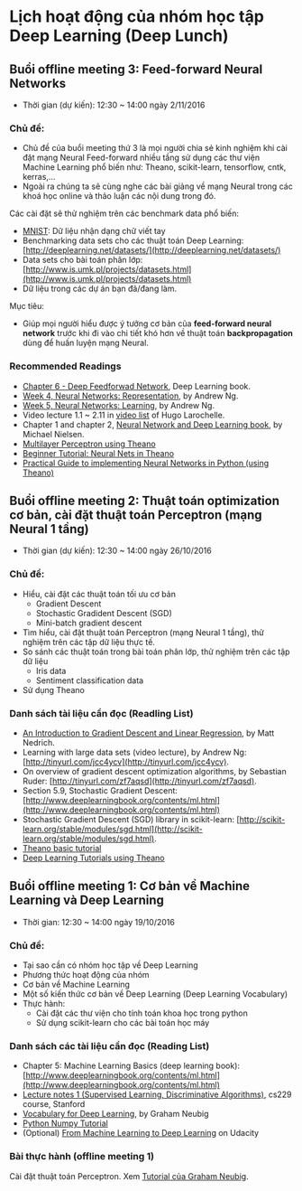 # Lịch hoạt động của nhóm học tập Deep Learning (Deep Lunch)

## Buổi offline meeting 3: Feed-forward Neural Networks

- Thời gian (dự kiến): 12:30 ~ 14:00 ngày 2/11/2016

### Chủ đề:

- Chủ đề của buổi meeting thứ 3 là mọi người chia sẻ kinh nghiệm khi cài đặt mạng Neural Feed-forward nhiều tầng sử dụng các thư viện Machine Learning phổ biến như: Theano, scikit-learn, tensorflow, cntk, kerras,...
- Ngoài ra chúng ta sẽ cùng nghe các bài giảng về mạng Neural trong các khoá học online và thảo luận các nội dung trong đó.

Các cài đặt sẽ thử nghiệm trên các benchmark data phổ biến:

- [MNIST](http://yann.lecun.com/exdb/mnist/): Dữ liệu nhận dạng chữ viết tay
- Benchmarking data sets cho các thuật toán Deep Learning: [http://deeplearning.net/datasets/](http://deeplearning.net/datasets/)
- Data sets cho bài toán phân lớp: [http://www.is.umk.pl/projects/datasets.html](http://www.is.umk.pl/projects/datasets.html)
- Dữ liệu trong các dự án bạn đã/đang làm.

Mục tiêu:

- Giúp mọi người hiểu được ý tưởng cơ bản của **feed-forward neural network** trước khi đi vào chi tiết khó hơn về thuật toán **backpropagation** dùng để huấn luyện mạng Neural.

### Recommended Readings

- [Chapter 6 - Deep Feedforwad Network](http://www.deeplearningbook.org/contents/mlp.html), Deep Learning book.
- [Week 4, Neural Networks: Representation](https://www.coursera.org/learn/machine-learning/home/week/4), by Andrew Ng.
- [Week 5, Neural Networks: Learning](https://www.coursera.org/learn/machine-learning/home/week/5), by Andrew Ng.
- Video lecture 1.1 ~ 2.11 in [video list](https://www.youtube.com/playlist?list=PL6Xpj9I5qXYEcOhn7TqghAJ6NAPrNmUBH) of Hugo Larochelle.
- Chapter 1 and chapter 2, [Neural Network and Deep Learning book](http://neuralnetworksanddeeplearning.com), by Michael Nielsen.
- [Multilayer Perceptron using Theano](http://deeplearning.net/tutorial/mlp.html#mlp)
- [Beginner Tutorial: Neural Nets in Theano](http://outlace.com/Beginner-Tutorial-Theano/)
- [Practical Guide to implementing Neural Networks in Python (using Theano)](https://www.analyticsvidhya.com/blog/2016/04/neural-networks-python-theano/)

## Buổi offline meeting 2: Thuật toán optimization cơ bản, cài đặt thuật toán Perceptron (mạng Neural 1 tầng)

- Thời gian (dự kiến): 12:30 ~ 14:00 ngày 26/10/2016

### Chủ đề:

- Hiểu, cài đặt các thuật toán tối ưu cơ bản
  * Gradient Descent
  * Stochastic Gradident Descent (SGD)
  * Mini-batch gradient descent
- Tìm hiểu, cài đặt thuật toán Perceptron (mạng Neural 1 tầng), thử nghiệm trên các tập dữ liệu thực tế. 
- So sánh các thuật toán trong bài toán phân lớp, thử nghiệm trên các tập dữ liệu
  * Iris data
  * Sentiment classification data
- Sử dụng Theano

### Danh sách tài liệu cần đọc (Readling List)

- [An Introduction to Gradient Descent and Linear Regression](https://spin.atomicobject.com/2014/06/24/gradient-descent-linear-regression/), by Matt Nedrich.
- Learning with large data sets (video lecture), by Andrew Ng: [http://tinyurl.com/jcc4ycv](http://tinyurl.com/jcc4ycv).
- On overview of gradient descent optimization algorithms, by  Sebastian Ruder: [http://tinyurl.com/zf7aqsd](http://tinyurl.com/zf7aqsd).
- Section 5.9, Stochastic Gradient Descent: [http://www.deeplearningbook.org/contents/ml.html](http://www.deeplearningbook.org/contents/ml.html)
- Stochastic Gradient Descent (SGD) library in scikit-learn: [http://scikit-learn.org/stable/modules/sgd.html](http://scikit-learn.org/stable/modules/sgd.html).
- [Theano basic tutorial](http://deeplearning.net/software/theano/tutorial)
- [Deep Learning Tutorials using Theano](http://deeplearning.net/tutorial)

## Buổi offline meeting 1: Cơ bản về Machine Learning và Deep Learning

- Thời gian: 12:30 ~ 14:00 ngày 19/10/2016

### Chủ đề:

- Tại sao cần có nhóm học tập về Deep Learning
- Phương thức hoạt động của nhóm
- Cơ bản về Machine Learning
- Một số kiến thức cơ bản về Deep Learning (Deep Learning Vocabulary)
- Thực hành:
  * Cài đặt các thư viện cho tính toán khoa học trong python
  * Sử dụng scikit-learn cho các bài toán học máy

### Danh sách các tài liệu cần đọc (Reading List)

- Chapter 5: Machine Learning Basics (deep learning book): [http://www.deeplearningbook.org/contents/ml.html](http://www.deeplearningbook.org/contents/ml.html)
- [Lecture notes 1 (Supervised Learning, Discriminative Algorithms)](http://cs229.stanford.edu/notes/cs229-notes1.pdf), cs229 course, Stanford
- [Vocabulary for Deep Learning](https://www.phontron.com/slides/neubig14deeplunch11.pdf), by Graham Neubig
- [Python Numpy Tutorial](http://cs231n.github.io/python-numpy-tutorial)
- (Optional) [From Machine Learning to Deep Learning](https://classroom.udacity.com/courses/ud730/lessons/6370362152/concepts/63815621490923) on Udacity

### Bài thực hành (offline meeting 1)

Cài đặt thuật toán Perceptron. Xem [Tutorial của Graham Neubig](http://www.phontron.com/slides/nlp-programming-en-05-perceptron.pdf).















   





